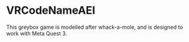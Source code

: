 # VRCodeNameAEI

This greybox game is modelled after whack-a-mole, and is designed to work with Meta Quest 3.
